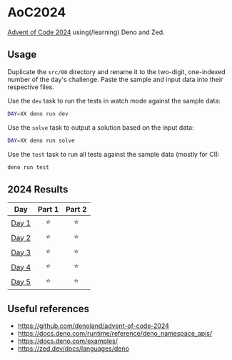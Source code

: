 # AoC2024

[Advent of Code 2024](https://adventofcode.com/2024) using(/learning) Deno and Zed.

## Usage

Duplicate the `src/00` directory and rename it to the two-digit, one-indexed number of the day's challenge.
Paste the sample and input data into their respective files.

Use the `dev` task to run the tests in watch mode against the sample data:

```sh
DAY=XX deno run dev
```

Use the `solve` task to output a solution based on the input data:

```sh
DAY=XX deno run solve
```

Use the `test` task to run all tests against the sample data (mostly for CI):

```sh
deno run test
```

<!--- advent_readme_stars table --->
## 2024 Results

| Day | Part 1 | Part 2 |
| :---: | :---: | :---: |
| [Day 1](https://adventofcode.com/2024/day/1) | ⭐ | ⭐ |
| [Day 2](https://adventofcode.com/2024/day/2) | ⭐ | ⭐ |
| [Day 3](https://adventofcode.com/2024/day/3) | ⭐ | ⭐ |
| [Day 4](https://adventofcode.com/2024/day/4) | ⭐ | ⭐ |
| [Day 5](https://adventofcode.com/2024/day/5) | ⭐ | ⭐ |
<!--- advent_readme_stars table --->

## Useful references

- https://github.com/denoland/advent-of-code-2024
- https://docs.deno.com/runtime/reference/deno_namespace_apis/
- https://docs.deno.com/examples/
- https://zed.dev/docs/languages/deno
